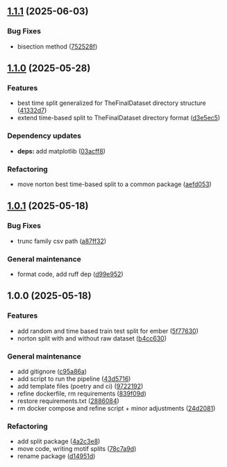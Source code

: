 ## [1.1.1](https://github.com/Malware-Concept-Drift-Detection/train-test-splits/compare/1.1.0...1.1.1) (2025-06-03)

### Bug Fixes

* bisection method ([752528f](https://github.com/Malware-Concept-Drift-Detection/train-test-splits/commit/752528f81d9e3390ed9b1e72e836f1b8905403dc))

## [1.1.0](https://github.com/Malware-Concept-Drift-Detection/train-test-splits/compare/1.0.1...1.1.0) (2025-05-28)

### Features

* best time split generalized for TheFinalDataset directory structure ([41332d7](https://github.com/Malware-Concept-Drift-Detection/train-test-splits/commit/41332d71540d920b9a644c7125f446ffb586d7bd))
* extend time-based split to TheFinalDataset directory format ([d3e5ec5](https://github.com/Malware-Concept-Drift-Detection/train-test-splits/commit/d3e5ec5736973e646e44766aae225c319aff4e4e))

### Dependency updates

* **deps:** add matplotlib ([03acff8](https://github.com/Malware-Concept-Drift-Detection/train-test-splits/commit/03acff83d21cd905625d54560436d7f57f9a9087))

### Refactoring

* move norton best time-based split to a common package ([aefd053](https://github.com/Malware-Concept-Drift-Detection/train-test-splits/commit/aefd053bcab632476453276162968303cd4d3c9e))

## [1.0.1](https://github.com/Malware-Concept-Drift-Detection/train-test-splits/compare/1.0.0...1.0.1) (2025-05-18)

### Bug Fixes

* trunc family csv path ([a87ff32](https://github.com/Malware-Concept-Drift-Detection/train-test-splits/commit/a87ff3225f9e3ea22e2085a52823eda0026d3654))

### General maintenance

* format code, add ruff dep ([d99e952](https://github.com/Malware-Concept-Drift-Detection/train-test-splits/commit/d99e9523b0629be96e6235b1adcd9464c32afc79))

## 1.0.0 (2025-05-18)

### Features

* add random and time based train test split for ember ([5f77630](https://github.com/Malware-Concept-Drift-Detection/train-test-splits/commit/5f776301555747a702266a8ce4e940fb21e1485b))
* norton split with and without raw dataset ([b4cc630](https://github.com/Malware-Concept-Drift-Detection/train-test-splits/commit/b4cc63092d34aa0ad1dcf081aa46ff02f4242ce7))

### General maintenance

* add gitignore ([c95a86a](https://github.com/Malware-Concept-Drift-Detection/train-test-splits/commit/c95a86a546670ad58ee6851222d099e411e45708))
* add script to run the pipeline ([43d5716](https://github.com/Malware-Concept-Drift-Detection/train-test-splits/commit/43d5716612794b33bec238f2815f8948a774d499))
* add template files (poetry and ci) ([9722192](https://github.com/Malware-Concept-Drift-Detection/train-test-splits/commit/97221921aacabf7014362bc9dd9fa0aa4b8a90a2))
* refine dockerfile, rm requirements ([839f09d](https://github.com/Malware-Concept-Drift-Detection/train-test-splits/commit/839f09df8b174eb05741859e7196955614224607))
* restore requirements.txt ([2886084](https://github.com/Malware-Concept-Drift-Detection/train-test-splits/commit/2886084e7e495e774ab26a52980f83358ee135f2))
* rm docker compose and refine script + minor adjustments ([24d2081](https://github.com/Malware-Concept-Drift-Detection/train-test-splits/commit/24d2081bf5df390eeebdb05836cce20f123be988))

### Refactoring

* add split package ([4a2c3e8](https://github.com/Malware-Concept-Drift-Detection/train-test-splits/commit/4a2c3e85548b77e66a3d5a47e649e0a4dbe285ad))
* move code, writing motif splits ([78c7a9d](https://github.com/Malware-Concept-Drift-Detection/train-test-splits/commit/78c7a9d2596eec8fbe0ee7e7d3c3f2152f36516b))
* rename package ([d14951d](https://github.com/Malware-Concept-Drift-Detection/train-test-splits/commit/d14951d651e0fd678545cf08b2ebe2a87755ca36))
